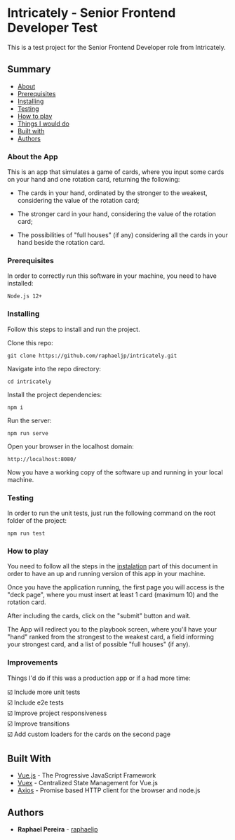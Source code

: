 # Intricately - Senior Frontend Developer Test

This is a test project for the Senior Frontend Developer role from Intricately.

## Summary

- [About](#about-the-app)
- [Prerequisites](#prerequisites)
- [Installing](#installing)
- [Testing](#testing)
- [How to play](#how-to-play)
- [Things I would do](#improvements)
- [Built with](#built-with)
- [Authors](#authors)

### About the App
This is an app that simulates a game of cards, where you input some cards on your hand
and one rotation card, returning the following:

- The cards in your hand, ordinated by the stronger to the weakest,
  considering the value of the rotation card;

- The stronger card in your hand, considering the value of the rotation card;

- The possibilities of "full houses" (if any) considering all the cards in
  your hand beside the rotation card.

### Prerequisites

In order to correctly run this software in your machine, you need to have installed:

    Node.js 12+

### Installing

Follow this steps to install and run the project.

Clone this repo:

    git clone https://github.com/raphaeljp/intricately.git

Navigate into the repo directory:

    cd intricately

Install the project dependencies:

    npm i

Run the server:

    npm run serve

Open your browser in the localhost domain:

    http://localhost:8080/

Now you have a working copy of the software up and running in your local machine.

### Testing
In order to run the unit tests, just run the following command on the root folder
of the project:

    npm run test

### How to play
You need to follow all the steps in the [instalation](#installing) part of this document
in order to have an up and running version of this app in your machine.


Once you have the application running, the first page you will access is the "deck page",
where you must insert at least 1 card (maximum 10) and the rotation card.

After including the cards, click on the "submit" button and wait.

The App will redirect you to the playbook screen, where you'll have your "hand"
ranked from the strongest to the weakest card, a field informing your strongest
card, and a list of possible "full houses" (if any).

### Improvements
Things I'd do if this was a production app or if a had more time:

:ballot_box_with_check: Include more unit tests  
:ballot_box_with_check: Include e2e tests  
:ballot_box_with_check: Improve project responsiveness  
:ballot_box_with_check: Improve transitions  
:ballot_box_with_check: Add custom loaders for the cards on the second page  

## Built With

- [Vue.js](https://vuejs.org/) - The Progressive JavaScript Framework
- [Vuex](https://github.com/vuejs/vuex) - Centralized State Management for Vue.js
- [Axios](https://github.com/axios/axios) - Promise based HTTP client for the browser and node.js

## Authors

- **Raphael Pereira** - [raphaeljp](https://github.com/raphaeljp)

